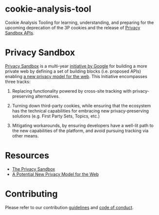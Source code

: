 # cookie-analysis-tool
Cookie Analysis Tooling for learning, understanding, and preparing for the upcoming deprecation of the 3P cookies and the release of [Privacy Sandbox APIs](https://privacysandbox.com/open-web/#proposals-for-the-web).

# Privacy Sandbox

[Privacy Sandbox](https://privacysandbox.com/) is a multi-year [initiative by Google](https://developer.chrome.com/docs/privacy-sandbox/overview/) for building a more private web by defining a set of building blocks (i.e. proposed APIs) enabling [a new privacy model for the web](https://github.com/michaelkleber/privacy-model). This Initiative encompasses three tracks:

1. Replacing functionality powered by cross-site tracking with privacy-preserving alternatives.

2. Turning down third-party cookies, while  ensuring that the ecosystem has the technical capabilities for embracing new privacy-preserving solutions (e.g. First Party Sets, Topics, etc.)

3. Mitigating workarounds, by ensuring developers have a well-lit path to the new capabilities of the platform, and avoid pursuing tracking via other means. 


# Resources

* [The Privacy Sandbox](https://privacysandbox.com/)
* [A Potential New Privacy Model for the Web](https://github.com/michaelkleber/privacy-model)

# Contributing
Please refer to our contribution [guidelines](docs/CONTRIBUTING.md) and [code of conduct](docs/code-of-conduct.md).
